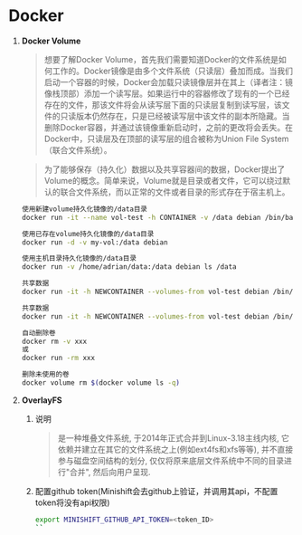 # Docker

1. **Docker Volume**
   > 想要了解Docker Volume，首先我们需要知道Docker的文件系统是如何工作的。Docker镜像是由多个文件系统（只读层）叠加而成。当我们启动一个容器的时候，Docker会加载只读镜像层并在其上（译者注：镜像栈顶部）添加一个读写层。如果运行中的容器修改了现有的一个已经存在的文件，那该文件将会从读写层下面的只读层复制到读写层，该文件的只读版本仍然存在，只是已经被读写层中该文件的副本所隐藏。当删除Docker容器，并通过该镜像重新启动时，之前的更改将会丢失。在Docker中，只读层及在顶部的读写层的组合被称为Union File System（联合文件系统）。
   
   > 为了能够保存（持久化）数据以及共享容器间的数据，Docker提出了Volume的概念。简单来说，Volume就是目录或者文件，它可以绕过默认的联合文件系统，而以正常的文件或者目录的形式存在于宿主机上。

   ```bash
   使用新建volume持久化镜像的/data目录
   docker run -it --name vol-test -h CONTAINER -v /data debian /bin/bash
   ```

   ```bash
   使用已存在volume持久化镜像的/data目录
   docker run -d -v my-vol:/data debian
   ```

   ```bash
   使用主机目录持久化镜像的/data目录
   docker run -v /home/adrian/data:/data debian ls /data
   ```

   ```bash
   共享数据
   docker run -it -h NEWCONTAINER --volumes-from vol-test debian /bin/bash
   ```

   ```bash
   共享数据
   docker run -it -h NEWCONTAINER --volumes-from vol-test debian /bin/bash
   ```

   ```bash
   自动删除卷
   docker rm -v xxx
   或
   docker run -rm xxx 

   删除未使用的卷
   docker volume rm $(docker volume ls -q)
   ```

2. **OverlayFS**
   1. 说明
      > 是一种堆叠文件系统, 于2014年正式合并到Linux-3.18主线内核, 它依赖并建立在其它的文件系统之上(例如ext4fs和xfs等等), 并不直接参与磁盘空间结构的划分, 仅仅将原来底层文件系统中不同的目录进行"合并", 然后向用户呈现.
   
   2. 配置github token(Minishift会去github上验证，并调用其api，不配置token将没有api权限)
      ```bash
      export MINISHIFT_GITHUB_API_TOKEN=<token_ID>
      ``
